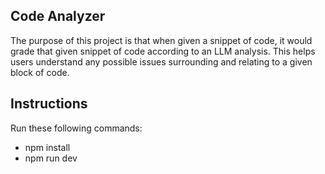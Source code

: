 ## Code Analyzer

The purpose of this project is that when given a snippet of code, it would grade that given snippet of code according to an LLM analysis. This helps users understand any possible issues surrounding and relating to a given block of code.

## Instructions
Run these following commands:
- npm install
- npm run dev




